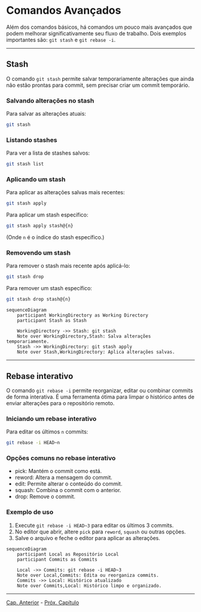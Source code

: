 # Comandos Avançados

Além dos comandos básicos, há comandos um pouco mais avançados que podem
melhorar significativamente seu fluxo de trabalho. Dois exemplos importantes
são: `git stash` e `git rebase -i`.

----------

## Stash

O comando `git stash` permite salvar temporariamente alterações que ainda não
estão prontas para commit, sem precisar criar um commit temporário.

### Salvando alterações no stash

Para salvar as alterações atuais:
```bash
git stash
```

### Listando stashes

Para ver a lista de stashes salvos:
```bash
git stash list
```

### Aplicando um stash

Para aplicar as alterações salvas mais recentes:
```bash
git stash apply
```

Para aplicar um stash específico:
```bash
git stash apply stash@{n}
```
(Onde `n` é o índice do stash específico.)

### Removendo um stash

Para remover o stash mais recente após aplicá-lo:
```bash
git stash drop
```

Para remover um stash específico:
```bash
git stash drop stash@{n}
```

```mermaid
sequenceDiagram
    participant WorkingDirectory as Working Directory
    participant Stash as Stash

    WorkingDirectory ->> Stash: git stash
    Note over WorkingDirectory,Stash: Salva alterações temporariamente.
    Stash ->> WorkingDirectory: git stash apply
    Note over Stash,WorkingDirectory: Aplica alterações salvas.
```

----------

## Rebase interativo

O comando `git rebase -i` permite reorganizar, editar ou combinar commits de
forma interativa. É uma ferramenta ótima para limpar o histórico antes de
enviar alterações para o repositório remoto.

### Iniciando um rebase interativo

Para editar os últimos `n` commits:
```bash
git rebase -i HEAD~n
```

### Opções comuns no rebase interativo

- pick: Mantém o commit como está.
- reword: Altera a mensagem do commit.
- edit: Permite alterar o conteúdo do commit.
- squash: Combina o commit com o anterior.
- drop: Remove o commit.

### Exemplo de uso

1. Execute `git rebase -i HEAD~3` para editar os últimos 3 commits.
2. No editor que abrir, altere `pick` para `reword`, `squash` ou outras opções.
3. Salve o arquivo e feche o editor para aplicar as alterações.

```mermaid
sequenceDiagram
    participant Local as Repositório Local
    participant Commits as Commits

    Local ->> Commits: git rebase -i HEAD~3
    Note over Local,Commits: Edita ou reorganiza commits.
    Commits ->> Local: Histórico atualizado
    Note over Commits,Local: Histórico limpo e organizado.
```

----------

[Cap. Anterior](./boas-praticas.md) - [Próx. Capítulo](./problemas.md)
